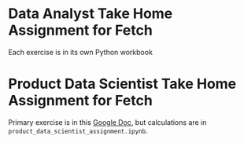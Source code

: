 # Data Analyst Take Home Assignment for Fetch

Each exercise is in its own Python workbook

# Product Data Scientist Take Home Assignment for Fetch

Primary exercise is in this [Google Doc](https://docs.google.com/document/d/1gG5UjCJ-Wma52StwgbKjhEeEQuyoBFytUU8WYQmpgmY/edit?usp=sharing), but calculations are in `product_data_scientist_assignment.ipynb`.
